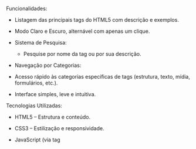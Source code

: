 Funcionalidades: 
- Listagem das principais tags do HTML5 com descrição e exemplos.

- Modo Claro e Escuro, alternável com apenas um clique.

- Sistema de Pesquisa:

  - Pesquise por nome da tag ou por sua descrição.

- Navegação por Categorias:

- Acesso rápido às categorias específicas de tags (estrutura, texto, mídia, formulários, etc.).

- Interface simples, leve e intuitiva.

Tecnologias Utilizadas: 
- HTML5 – Estrutura e conteúdo.

- CSS3 – Estilização e responsividade.

- JavaScript (via tag <script>) – Funcionalidades como troca de tema e sistema de busca.
